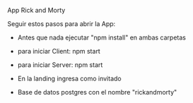 App Rick and Morty

Seguir estos pasos para abrir la App:

* Antes que nada ejecutar "npm install" en ambas carpetas

* para iniciar Client: npm start
* para iniciar Server: npm start

* En la landing ingresa como invitado

* Base de datos postgres con el nombre "rickandmorty"

